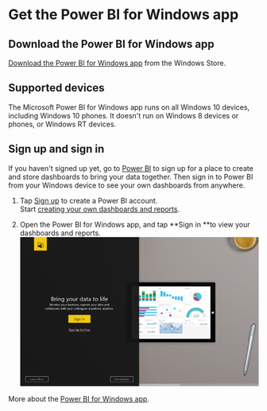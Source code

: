 <properties 
   pageTitle="Get the Power BI for Windows app"
   description="Get the Power BI for Windows app"
   services="powerbi" 
   documentationCenter="" 
   authors="maggiesMSFT" 
   manager="mblythe" 
   editor=""
   tags=""
   qualityFocus="no"
   qualityDate=""/>
 
<tags
   ms.service="powerbi"
   ms.devlang="NA"
   ms.topic="article"
   ms.tgt_pltfrm="NA"
   ms.workload="powerbi"
   ms.date="02/18/2016"
   ms.author="maggies"/>

# Get the Power BI for Windows app  

## Download the Power BI for Windows app  
[Download the Power BI for Windows app](http://go.microsoft.com/fwlink/?LinkId=526478) from the Windows Store.

## Supported devices  
The Microsoft Power BI for Windows app runs on all Windows 10 devices, including Windows 10 phones. It doesn't run on Windows 8 devices or phones, or Windows RT devices.

## Sign up and sign in  
If you haven't signed up yet, go to [Power BI](http://powerbi.com) to sign up for a place to create and store dashboards to bring your data together. Then sign in to Power BI from your Windows device to see your own dashboards from anywhere.

1.  Tap [Sign up](http://go.microsoft.com/fwlink/?LinkID=513879) to create a Power BI account.  
    Start [creating your own dashboards and reports](powerbi-service-get-started.md).

2.  Open the Power BI for Windows app, and tap **Sign in **to view your dashboards and reports.  
	![](media/powerbi-mobile-get-the-windows-app/PBI_WinAppSignIn.png)

More about the [Power BI for Windows app](powerbi-service-windows-app-get-started.md).